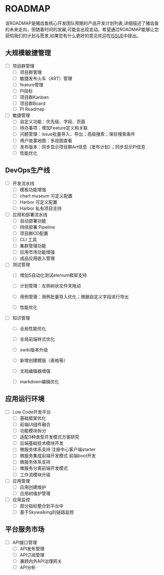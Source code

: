 # ROADMAP

该ROADMAP是猪齿鱼核心开发团队预期的产品开发计划列表,详细描述了猪齿鱼的未来走向，但随着时间的发展,可能会出现变动。希望通过ROADMAP能够让您获知我们的计划与愿景,如果您有什么更好的意见欢迎在[ISSUE](https://github.com/choerodon/choerodon/issues)中提出。

## 大规模敏捷管理

- [ ] 项目群管理
    - [ ] 项目群管理
    - [ ] 敏捷发布火车（ART）管理
    - [ ] feature管理
    - [ ] PI目标
    - [ ] 项目群Kanban
    - [ ] 项目群Board
    - [ ] PI Roadmap

- [ ] 敏捷管理
  - [ ] 自定义功能：优先级、字段、页面
  - [ ] 待办事项：增加Feature定义和关联
  - [ ] 问题管理：issue批量导入、导出；高级搜索；保存搜索条件
  - [ ] 用户故事地图：多视图查看
  - [ ] 发布版本：同步显示项目群Art信息（发布计划）；同步显示PI信息
  - [ ] 性能优化

## DevOps生产线

- [ ] 开发流水线
  - [ ] 模板功能增强
  - [ ] chart museum 可定义配置
  - [ ] Harbor 可定义配置
  - [ ] Harbor 私有项目支持

- [ ] 应用和部署流水线
  - [ ] 自动部署功能
  - [ ] 持续部署 Pipeline
  - [ ] 项目群CD配置
  - [ ] CLI 工具
  - [ ] 集群管理功能
  - [ ] 应用市场功能增强
  - [ ] 成品应用嵌入管理

- [ ] 测试管理
  - [ ] 增加S自动化测试elenium框架支持
  - [ ] 计划管理：左侧树状文件夹拖动
  - [ ] 用例管理：用例批量导入优化；根据自定义字段进行导出
  - [ ] 性能优化


- [ ] 知识管理
  - [ ] 全局性能优化
  - [ ] 全局前端样式优化
  - [ ] xwiki版本升级
  - [ ] 新增创建模版（表格等）
  - [ ] 文档编辑器增强
  - [ ] markdown编辑优化


## 应用运行环境

- [ ] Low Code开发平台
  - [ ] 基础框架优化    
  - [ ] 前端UI组件融合        
  - [ ] 功能模块拆分  
  - [ ] 适配3种类型开发模式方案研究  
  - [ ] 后端基础技术模块开发  
  - [ ] 微服务体系支持 注册中心客户端starter
  - [ ] 微服务集成前端开发模式 前端boot开发
  - [ ] 微服务体系支持 
  - [ ] 微服务分离前端开发模式 
  - [ ] 工作流模块升级 
  
- [ ] 应用管理
    - [ ] 应用创建维护
    - [ ] 应用树维护管理

- [ ] 应用监控
  - [ ] 部分指标整合到平台中
  - [ ] 基于Skywalking的链路监控

## 平台服务市场

- [ ] API接口管理
    - [ ] API发布管理
    - [ ] API订阅管理
    - [ ] 兼顾内外API治理网关
    - [ ] API分析
